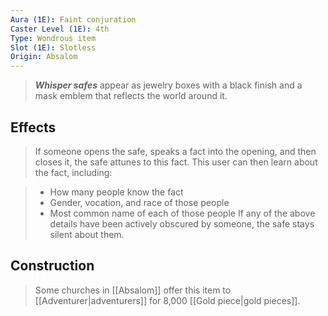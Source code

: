 ```yaml
---
Aura (1E): Faint conjuration
Caster Level (1E): 4th
Type: Wondrous item
Slot (1E): Slotless
Origin: Absalom
---
```


> ***Whisper safes*** appear as jewelry boxes with a black finish and a mask emblem that reflects the world around it.


## Effects

> If someone opens the safe, speaks a fact into the opening, and then closes it, the safe attunes to this fact. This user can then learn about the fact, including:

> - How many people know the fact
> - Gender, vocation, and race of those people
> - Most common name of each of those people
> If any of the above details have been actively obscured by someone, the safe stays silent about them.


## Construction

> Some churches in [[Absalom]] offer this item to [[Adventurer|adventurers]] for 8,000 [[Gold piece|gold pieces]].







